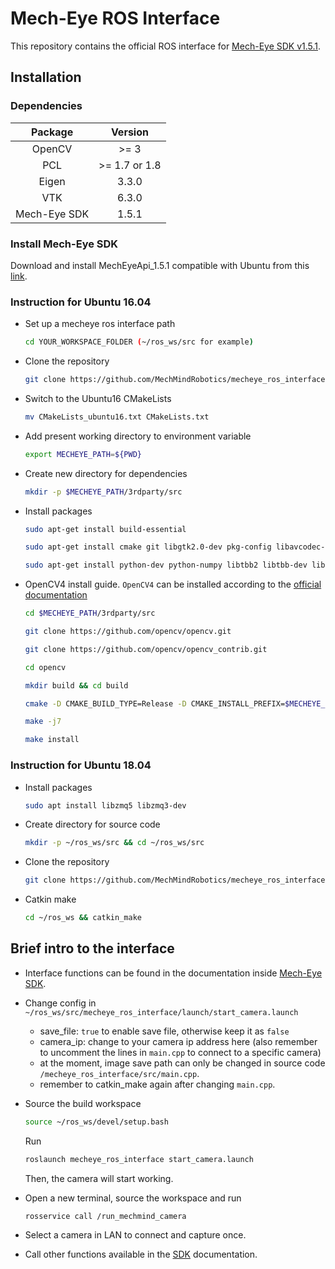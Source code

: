 # Mech-Eye ROS Interface

This repository contains the official ROS interface for [Mech-Eye SDK v1.5.1](https://www.mech-mind.com/download/camera-sdk.html).

## Installation

### Dependencies

|   Package    |    Version    |
| :----------: | :-----------: |
|    OpenCV    |     >= 3      |
|     PCL      | >= 1.7 or 1.8 |
|    Eigen     |     3.3.0     |
|     VTK      |     6.3.0     |
| Mech-Eye SDK |     1.5.1     |

### Install Mech-Eye SDK

Download and install MechEyeApi_1.5.1 compatible with Ubuntu from this [link](https://www.mech-mind.com/download/camera-sdk.html).

### Instruction for Ubuntu 16.04

- Set up a mecheye ros interface path

  ```bash
  cd YOUR_WORKSPACE_FOLDER (~/ros_ws/src for example)
  ```

- Clone the repository

  ```bash
  git clone https://github.com/MechMindRobotics/mecheye_ros_interface.git && cd mecheye_ros_interface
  ```

- Switch to the Ubuntu16 CMakeLists

  ```bash
  mv CMakeLists_ubuntu16.txt CMakeLists.txt
  ```

- Add present working directory to environment variable

  ```bash
  export MECHEYE_PATH=${PWD}
  ```

- Create new directory for dependencies

  ```bash
  mkdir -p $MECHEYE_PATH/3rdparty/src
  ```

- Install packages

  ```bash
  sudo apt-get install build-essential
  ```

  ```bash
  sudo apt-get install cmake git libgtk2.0-dev pkg-config libavcodec-dev libavformat-dev libswscale-dev
  ```

  ```bash
  sudo apt-get install python-dev python-numpy libtbb2 libtbb-dev libjpeg-dev libpng-dev libtiff-dev libjasper-dev libdc1394-22-dev
  ```

- OpenCV4 install guide. `OpenCV4` can be installed according to the [official documentation](https://docs.opencv.org/4.1.1/d7/d9f/tutorial_linux_install.html)

  ```bash
  cd $MECHEYE_PATH/3rdparty/src
  ```

  ```bash
  git clone https://github.com/opencv/opencv.git
  ```

  ```bash
  git clone https://github.com/opencv/opencv_contrib.git
  ```

  ```bash
  cd opencv
  ```

  ```bash
  mkdir build && cd build
  ```

  ```bash
  cmake -D CMAKE_BUILD_TYPE=Release -D CMAKE_INSTALL_PREFIX=$MECHEYE_PATH/3rdparty/opencv4 ..
  ```

  ```bash
  make -j7
  ```

  ```bash
  make install
  ```

### Instruction for Ubuntu 18.04

- Install packages

  ``` bash
  sudo apt install libzmq5 libzmq3-dev
  ```

- Create directory for source code

  ```bash
  mkdir -p ~/ros_ws/src && cd ~/ros_ws/src
  ```

- Clone the repository

  ```bash
  git clone https://github.com/MechMindRobotics/mecheye_ros_interface
  ```

- Catkin make

  ```bash
  cd ~/ros_ws && catkin_make
  ```

## Brief intro to the interface

- Interface functions can be found in the documentation inside [Mech-Eye SDK](https://www.mech-mind.com/download/camera-sdk.html).
- Change config in `~/ros_ws/src/mecheye_ros_interface/launch/start_camera.launch`
  - save_file: `true` to enable save file, otherwise keep it as `false`
  - camera_ip: change to your camera ip address here (also remember to uncomment the lines in `main.cpp` to connect to a specific camera)
  - at the moment, image save path can only be changed in source code `/mecheye_ros_interface/src/main.cpp`.
  - remember to catkin_make again after changing `main.cpp`.
- Source the build workspace

  ```bash
  source ~/ros_ws/devel/setup.bash
  ```

  Run

  ```bash
  roslaunch mecheye_ros_interface start_camera.launch 
  ```

  Then, the camera will start working.
- Open a new terminal, source the workspace and run

  ```bash
  rosservice call /run_mechmind_camera
  ```

- Select a camera in LAN to connect and capture once.
- Call other functions available in the [SDK](https://www.mech-mind.com/download/camera-sdk.html) documentation.
